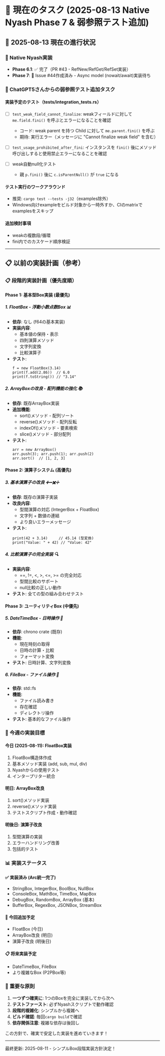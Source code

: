 # 🎯 現在のタスク (2025-08-13 Native Nyash Phase 7 & 弱参照テスト追加)

## 🎯 2025-08-13 現在の進行状況

### 🚀 Native Nyash実装
- **Phase 6.1**: ✅ 完了（PR #43 - RefNew/RefGet/RefSet実装）
- **Phase 7**: 📝 Issue #44作成済み - Async model (nowait/await)実装待ち

### 🧪 ChatGPT5さんからの弱参照テスト追加タスク

#### 実装予定のテスト（tests/integration_tests.rs）
- [ ] `test_weak_field_cannot_finalize`: weakフィールドに対して `me.field.fini()` を呼ぶとエラーになることを確認
  - コード: weak parent を持つ Child に対して `me.parent.fini()` を呼ぶ
  - 期待: 実行エラー（メッセージに "Cannot finalize weak field" を含む）
  
- [ ] `test_usage_prohibited_after_fini`: インスタンスを `fini()` 後にメソッド呼び出しすると使用禁止エラーになることを確認
  
- [ ] weak自動null化テスト
  - 親 `p.fini()` 後に `c.isParentNull()` が `true` になる

#### テスト実行のワークアラウンド
- 推奨: `cargo test --tests -j32`（examples除外）
- Windows向けexampleをビルド対象から一時外すか、CIのmatrixでexamplesをスキップ

#### 追加検討事項
- weakの複数段/循環
- fini内でのカスケード順序検証

---

## 📋 以前の実装計画（参考）

### 📋 **段階的実装計画（優先度順）**

#### **Phase 1: 基本型Box実装** (最優先)

##### 1. **FloatBox** - 浮動小数点数Box 📊
- **依存**: なし (f64の基本実装)
- **実装内容**:
  - 基本値の保持・表示
  - 四則演算メソッド
  - 文字列変換
  - 比較演算子
- **テスト**: 
  ```nyash
  f = new FloatBox(3.14)
  print(f.add(2.86))  // 6.0
  print(f.toString()) // "3.14"
  ```

##### 2. **ArrayBoxの改良** - 配列機能の強化 📚
- **依存**: 既存ArrayBox実装
- **追加機能**:
  - sort()メソッド - 配列ソート
  - reverse()メソッド - 配列反転
  - indexOf()メソッド - 要素検索
  - slice()メソッド - 部分配列
- **テスト**:
  ```nyash
  arr = new ArrayBox()
  arr.push(3); arr.push(1); arr.push(2)
  arr.sort()  // [1, 2, 3]
  ```

#### **Phase 2: 演算子システム** (高優先)

##### 3. **基本演算子の改良** ➕➖✖️➗
- **依存**: 既存の演算子実装
- **改良内容**:
  - 型間演算の対応 (IntegerBox + FloatBox)
  - 文字列 + 数値の連結
  - より良いエラーメッセージ
- **テスト**:
  ```nyash
  print(42 + 3.14)     // 45.14 (型変換)
  print("Value: " + 42) // "Value: 42"
  ```

##### 4. **比較演算子の完全実装** 🔍
- **実装内容**:
  - ==, !=, <, >, <=, >= の完全対応
  - 型間比較のサポート
  - null比較の正しい動作
- **テスト**: 全ての型の組み合わせテスト

#### **Phase 3: ユーティリティBox** (中優先)

##### 5. **DateTimeBox** - 日時操作 📅
- **依存**: chrono crate (既存)
- **機能**:
  - 現在時刻の取得
  - 日時の計算・比較
  - フォーマット変換
- **テスト**: 日時計算、文字列変換

##### 6. **FileBox** - ファイル操作 📁
- **依存**: std::fs
- **機能**:
  - ファイル読み書き
  - 存在確認
  - ディレクトリ操作
- **テスト**: 基本的なファイル操作

### 🎯 **今週の実装目標**

#### **今日 (2025-08-11)**: FloatBox実装
1. FloatBox構造体作成
2. 基本メソッド実装 (add, sub, mul, div)
3. Nyashからの使用テスト
4. インタープリター統合

#### **明日**: ArrayBox改良
1. sort()メソッド実装
2. reverse()メソッド実装
3. テストスクリプト作成・動作確認

#### **明後日**: 演算子改良
1. 型間演算の実装
2. エラーハンドリング改善
3. 包括的テスト

### 📊 **実装ステータス**

#### ✅ 実装済み (Arc<Mutex>統一完了)
- StringBox, IntegerBox, BoolBox, NullBox
- ConsoleBox, MathBox, TimeBox, MapBox
- DebugBox, RandomBox, ArrayBox (基本)
- BufferBox, RegexBox, JSONBox, StreamBox

#### 🚧 今回追加予定
- FloatBox (今日)
- ArrayBox改良 (明日)
- 演算子改良 (明後日)

#### 📋 将来実装予定
- DateTimeBox, FileBox
- より複雑なBox (P2PBox等)

### 💭 **重要な原則**

1. **一つずつ確実に**: 1つのBoxを完全に実装してから次へ
2. **テストファースト**: 必ずNyashスクリプトで動作確認
3. **段階的複雑化**: シンプルから複雑へ
4. **ビルド確認**: 毎回`cargo build`で確認
5. **依存関係注意**: 複雑な依存は後回し

この方針で、確実で安定した実装を進めていきます！

---
最終更新: 2025-08-11 - シンプルBox段階実装方針決定！